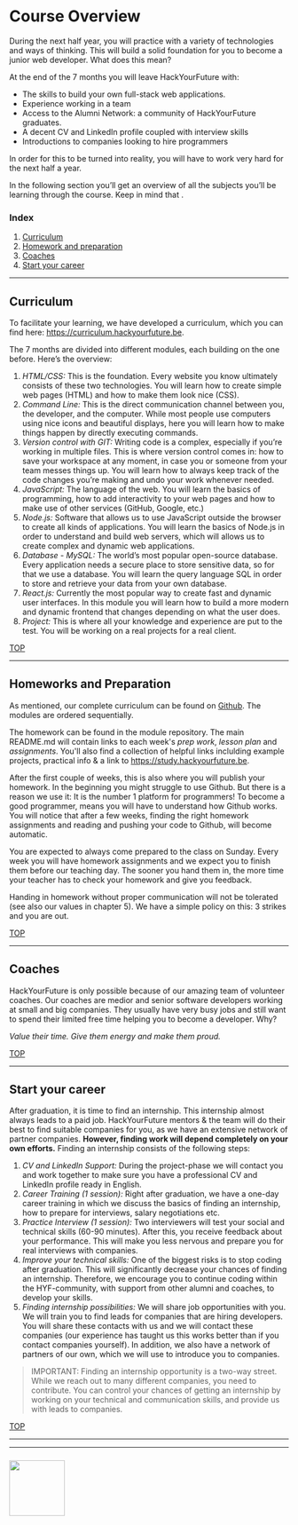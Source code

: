 # Course Overview

During the next half year, you will practice with a variety of technologies and ways of thinking. This will build a solid foundation for you to become a junior web developer. What does this mean?

At the end of the 7 months you will leave HackYourFuture with:
* The skills to build your own full-stack web applications.
* Experience working in a team
* Access to the Alumni Network: a community of HackYourFuture graduates.
* A decent CV and LinkedIn profile coupled with interview skills
* Introductions to companies looking to hire programmers

In order for this to be turned into reality, you will have to work very hard for the next half a year.

In the following section you’ll get an overview of all the subjects you’ll be learning through the course. Keep in mind that .

### Index
1. [Curriculum](#curriculum)
1. [Homework and preparation](#homework-and-preparation)
1. [Coaches](#coaches)
1. [Start your career](#start-your-career)

---

## Curriculum

To facilitate your learning, we have developed a curriculum, which you can find here: https://curriculum.hackyourfuture.be.

The 7 months are divided into different modules, each building on the one before. Here’s the overview:
1. _HTML/CSS​:_ This is the foundation. Every website you know ultimately consists of these two technologies. You will learn how to create simple web pages (HTML) and how to make them look nice (CSS).
2. _Command Line​:_ This is the direct communication channel between you, the developer, and the computer. While most people use computers using nice icons and beautiful displays, here you will learn how to make things happen by directly executing commands.
3. _Version control with GIT:_ Writing code is a complex, especially if you’re working in multiple files. This is where version control comes in: how to save your workspace at any moment, in case you or someone from your team messes things up.  You will learn how to always keep track of the code changes you’re making
and undo your work whenever needed.
4. _JavaScript:_ The language of the web. You will learn the basics of programming, how to add interactivity to your web pages and how to make use of other services (GitHub, Google, etc.)
5. _Node.js:_ Software that allows us to use JavaScript outside the browser to create all kinds of applications. You will learn the basics of Node.js in order to understand and build web servers, which will allows us to create complex and dynamic web applications.
6. _Database - MySQL:_ The world’s most popular open-source database. Every application needs a secure place to store sensitive data, so for that we use a database. You will learn the query language SQL in order to store and retrieve your data from your own database.
7. _React.js:_ Currently the most popular way to create fast and dynamic user interfaces. In this module you will learn how to build a more modern and dynamic frontend that changes depending on what the user does.
8. _Project:_ This is where all your knowledge and experience are put to the test. You will be working on a real projects for a real client.

<!-- ![](./images/course-overview.png) -->

[TOP](#course-overview)

---

## Homeworks and Preparation

As mentioned, our complete curriculum can be found on ​[Github​](https://github.com/HackYourFutureBelgium). The modules are ordered sequentially.

The homework can be found in the module repository. The main README.md will contain links to each week's _prep work_, _lesson plan_ and _assignments_.  You'll also find a collection of helpful links inclulding example projects, practical info & a link to https://study.hackyourfuture.be.

<!-- ![](./images/html-css-homework.png) -->

After the first couple of weeks, this is also where you will publish your homework. In the beginning you might struggle to use Github. But there is a reason we use it: It is the number 1 platform for programmers! To become a good programmer, means you will have to understand how Github works. You will notice that after a few weeks, finding the right homework assignments and reading and pushing your code to Github, will become automatic.

You are expected to ​always​ come prepared to the class on Sunday. Every week you will have homework assignments and we expect you to finish them ​before​ our teaching day. The sooner you hand them in, the more time your teacher has to check your homework and give you feedback.

Handing in homework without proper communication ​will not be tolerated​ (see also our values in chapter 5). We have a simple policy on this: 3 strikes and you are out.

[TOP](#course-overview)

---

## Coaches

HackYourFuture is only possible because of our amazing team of volunteer coaches. Our coaches are medior and senior software developers working at small and big companies. They usually have very busy jobs and still want to spend their limited free time ​helping you​ to become a developer. Why?


_Value their time. Give them energy and make them proud._


[TOP](#course-overview)

---

## Start your career

After graduation, it is time to find an internship. This internship almost always leads to a paid job. HackYourFuture mentors & the team will do their best to find suitable companies for you, as we have an extensive network of partner companies.
**However, finding work will depend completely on your own efforts.**
Finding an internship consists of the following steps:
1. _CV and LinkedIn Support:_ During the project-phase we will contact you and work together to make sure you have a professional CV and LinkedIn profile ready in English.
2. _Career Training (1 session):_ Right after graduation, we have a one-day career training in which we discuss the basics of finding an internship, how to prepare for interviews, salary negotiations etc.
3. _Practice Interview (1 session):_ Two interviewers will test your social and technical skills (60-90 minutes). After this, you receive feedback about your performance. This will make you less nervous and prepare you for real interviews with companies.
4. _Improve your technical skills:_ One of the biggest risks is to stop coding after graduation. This will significantly​ decrease your chances of finding an internship. Therefore, we encourage you to continue coding within the HYF-community, with support from other alumni and coaches, to develop your skills.
5. _Finding internship possibilities:_ We will share job opportunities with you. We will train you to find leads for companies that are hiring developers. You will share these contacts with us and we will contact these companies (our experience has taught us this works better than if you contact companies yourself). In addition, we also have a network of partners of our own, which we will use to introduce you to companies.

> IMPORTANT​: Finding an internship opportunity is a two-way street. While we reach out to many different companies, you need to contribute. You can control your chances of getting an internship by working on your technical and communication skills, and provide us with leads to companies.


[TOP](#course-overview)


___
___
### <a href="https://hackyourfuture.be" target="_blank"><img src="https://pbs.twimg.com/profile_images/984474625009741824/Bs_qKx6-_400x400.jpg" width="100" height="100"></img></a>
